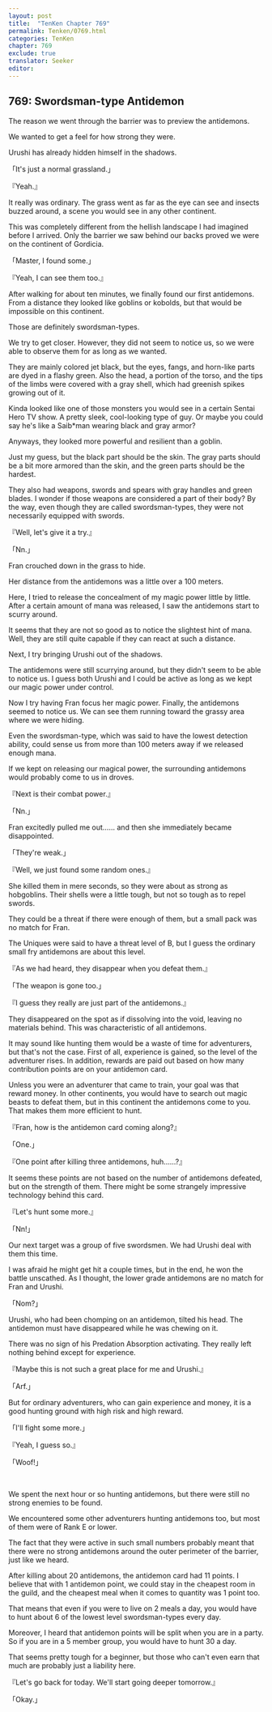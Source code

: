 ```yaml
---
layout: post
title:  "TenKen Chapter 769"
permalink: Tenken/0769.html
categories: TenKen
chapter: 769
exclude: true
translator: Seeker
editor: 
---
```

<h2 id="ch769">769: Swordsman-type Antidemon</h2>

The reason we went through the barrier was to preview the antidemons.

We wanted to get a feel for how strong they were.

Urushi has already hidden himself in the shadows.

「It's just a normal grassland.」

『Yeah.』

It really was ordinary. The grass went as far as the eye can see and insects buzzed around, a scene you would see in any other continent.

This was completely different from the hellish landscape I had imagined before I arrived. Only the barrier we saw behind our backs proved we were on the continent of Gordicia.

「Master, I found some.」

『Yeah, I can see them too.』

After walking for about ten minutes, we finally found our first antidemons. From a distance they looked like goblins or kobolds, but that would be impossible on this continent.

Those are definitely swordsman-types.

We try to get closer. However, they did not seem to notice us, so we were able to observe them for as long as we wanted.

They are mainly colored jet black, but the eyes, fangs, and horn-like parts are dyed in a flashy green. Also the head, a portion of the torso, and the tips of the limbs were covered with a gray shell, which had greenish spikes growing out of it.

Kinda looked like one of those monsters you would see in a certain Sentai Hero TV show. A pretty sleek, cool-looking type of guy. Or maybe you could say he's like a Saib*man wearing black and gray armor?

Anyways, they looked more powerful and resilient than a goblin.

Just my guess, but the black part should be the skin. The gray parts should be a bit more armored than the skin, and the green parts should be the hardest.

They also had weapons, swords and spears with gray handles and green blades. I wonder if those weapons are considered a part of their body? By the way, even though they are called swordsman-types, they were not necessarily equipped with swords.

『Well, let's give it a try.』

「Nn.」

Fran crouched down in the grass to hide.

Her distance from the antidemons was a little over a 100 meters.

Here, I tried to release the concealment of my magic power little by little. After a certain amount of mana was released, I saw the antidemons start to scurry around.

It seems that they are not so good as to notice the slightest hint of mana. Well, they are still quite capable if they can react at such a distance.

Next, I try bringing Urushi out of the shadows.

The antidemons were still scurrying around, but they didn't seem to be able to notice us. I guess both Urushi and I could be active as long as we kept our magic power under control.

Now I try having Fran focus her magic power. Finally, the antidemons seemed to notice us. We can see them running toward the grassy area where we were hiding.

Even the swordsman-type, which was said to have the lowest detection ability, could sense us from more than 100 meters away if we released enough mana.

If we kept on releasing our magical power, the surrounding antidemons would probably come to us in droves.

『Next is their combat power.』

「Nn.」

Fran excitedly pulled me out…… and then she immediately became disappointed.

「They're weak.」

『Well, we just found some random ones.』

She killed them in mere seconds, so they were about as strong as hobgoblins. Their shells were a little tough, but not so tough as to repel swords.

They could be a threat if there were enough of them, but a small pack was no match for Fran.

The Uniques were said to have a threat level of B, but I guess the ordinary small fry antidemons are about this level.

『As we had heard, they disappear when you defeat them.』

「The weapon is gone too.」

『I guess they really are just part of the antidemons.』

They disappeared on the spot as if dissolving into the void, leaving no materials behind. This was characteristic of all antidemons.

It may sound like hunting them would be a waste of time for adventurers, but that's not the case. First of all, experience is gained, so the level of the adventurer rises. In addition, rewards are paid out based on how many contribution points are on your antidemon card.

Unless you were an adventurer that came to train, your goal was that reward money. In other continents, you would have to search out magic beasts to defeat them, but in this continent the antidemons come to you. That makes them more efficient to hunt.

『Fran, how is the antidemon card coming along?』

「One.」

『One point after killing three antidemons, huh……?』

It seems these points are not based on the number of antidemons defeated, but on the strength of them. There might be some strangely impressive technology behind this card.

『Let's hunt some more.』

「Nn!」

Our next target was a group of five swordsmen. We had Urushi deal with them this time.

I was afraid he might get hit a couple times, but in the end, he won the battle unscathed. As I thought, the lower grade antidemons are no match for Fran and Urushi.

「Nom?」

Urushi, who had been chomping on an antidemon, tilted his head. The antidemon must have disappeared while he was chewing on it.

There was no sign of his Predation Absorption activating. They really left nothing behind except for experience.

『Maybe this is not such a great place for me and Urushi.』

「Arf.」

But for ordinary adventurers, who can gain experience and money, it is a good hunting ground with high risk and high reward.

「I'll fight some more.」

『Yeah, I guess so.』

「Woof!」

<br>

We spent the next hour or so hunting antidemons, but there were still no strong enemies to be found.

We encountered some other adventurers hunting antidemons too, but most of them were of Rank E or lower.

The fact that they were active in such small numbers probably meant that there were no strong antidemons around the outer perimeter of the barrier, just like we heard.

After killing about 20 antidemons, the antidemon card had 11 points. I believe that with 1 antidemon point, we could stay in the cheapest room in the guild, and the cheapest meal when it comes to quantity was 1 point too.

That means that even if you were to live on 2 meals a day, you would have to hunt about 6 of the lowest level swordsman-types every day.

Moreover, I heard that antidemon points will be split when you are in a party. So if you are in a 5 member group, you would have to hunt 30 a day.

That seems pretty tough for a beginner, but those who can't even earn that much are probably just a liability here.

『Let's go back for today. We'll start going deeper tomorrow.』

「Okay.」




